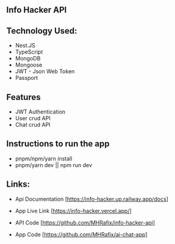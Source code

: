 ## Info Hacker API

## Technology Used:

- Nest.JS
- TypeScript
- MongoDB
- Mongoose
- JWT - Json Web Token
- Passport

## Features

- JWT Authentication
- User crud API
- Chat crud API

## Instructions to run the app

- pnpm/npm/yarn install
- pnpm/yarn dev || npm run dev

## Links:

- Api Documentation [https://info-hacker.up.railway.app/docs]
- App Live Link [https://info-hacker.vercel.app/]

- API Code [https://github.com/MHRafix/info-hacker-api]
- App Code [https://github.com/MHRafix/ai-chat-app]

